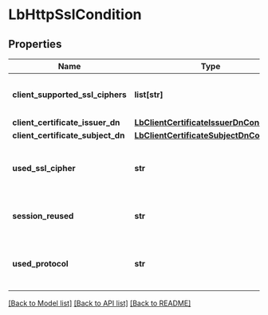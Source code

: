 # LbHttpSslCondition

## Properties
Name | Type | Description | Notes
------------ | ------------- | ------------- | -------------
**client_supported_ssl_ciphers** | **list[str]** | Cipher list which supported by client | [optional] 
**client_certificate_issuer_dn** | [**LbClientCertificateIssuerDnCondition**](LbClientCertificateIssuerDnCondition.md) |  | [optional] 
**client_certificate_subject_dn** | [**LbClientCertificateSubjectDnCondition**](LbClientCertificateSubjectDnCondition.md) |  | [optional] 
**used_ssl_cipher** | **str** | Cipher used for an established SSL connection | [optional] 
**session_reused** | **str** | The type of SSL session reused | [optional] [default to 'IGNORE']
**used_protocol** | **str** | Protocol of an established SSL connection | [optional] 

[[Back to Model list]](../README.md#documentation-for-models) [[Back to API list]](../README.md#documentation-for-api-endpoints) [[Back to README]](../README.md)

